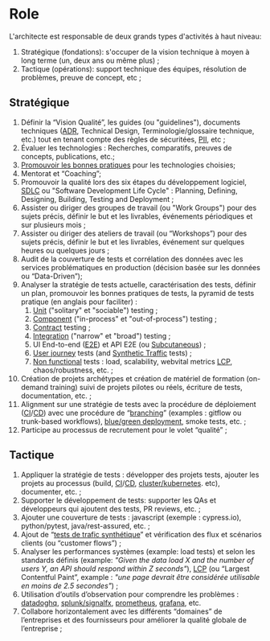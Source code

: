 # Role

L'architecte est responsable de deux grands types d'activités à haut niveau:

1. Stratégique (fondations): s'occuper de la vision technique à moyen à long terme (un, deux ans ou même plus) ;
1. Tactique (opérations): support technique des équipes, résolution de problèmes, preuve de concept, etc ;

## Stratégique

1. Définir la “Vision Qualité”, les guides (ou "guidelines"), documents techniques ([ADR], Technical Design, Terminologie/glossaire technique, etc.) tout en tenant compte des règles de sécuritées, [PII], etc ;
1. Évaluer les technologies : Recherches, comparatifs, preuves de concepts, publications, etc.;
1. [Promouvoir les bonnes pratiques] pour les technologies choisies;
1. Mentorat et “Coaching”;
1. Promouvoir la qualité lors des six étapes du développement logiciel, [SDLC] ou "Software Development Life Cycle" : Planning, Defining, Designing, Building, Testing and Deployment ;
1. Assister ou diriger des groupes de travail (ou "Work Groups") pour des sujets précis, définir le but et les livrables, événements périodiques et sur plusieurs mois ;
1. Assister ou diriger des ateliers de travail (ou “Workshops”) pour des sujets précis, définir le but et les livrables, événement sur quelques heures ou quelques jours ;
1. Audit de la couverture de tests et corrélation des données avec les services problématiques en production (décision basée sur les données ou “Data-Driven”);
1. Analyser la stratégie de tests actuelle, caractérisation des tests, définir un plan, promouvoir les bonnes pratiques de tests, la pyramid de tests pratique (en anglais pour faciliter) : 
    1. [Unit] ("solitary" et "sociable") testing ;
    1. [Component] ("in-process" et "out-of-process") testing ;
    1. [Contract] testing ;
    1. [Integration] ("narrow" et "broad") testing ;
    1. UI End-to-end ([E2E]) et API E2E (ou [Subcutaneous]) ;
    1. [User journey] tests (and [Synthetic Traffic] tests) ;
    1. [Non functional] tests : load, scalability, webvital metrics [LCP], chaos/robustness, etc. ;
1. Création de projets archétypes et création de matériel de formation (on-demand training) suivi de projets pilotes ou réels, écriture de tests, documentation, etc. ;
1. Alignment sur une stratégie de tests avec la procédure de déploiement ([CI]/[CD]) avec une procédure de “[branching]” (examples : gitflow ou trunk-based workflows), [blue/green deployment], smoke tests, etc. ;
1. Participe au processus de recrutement pour le volet “qualité” ;

## Tactique

1. Appliquer la stratégie de tests : développer des projets tests, ajouter les projets au processus (build, [CI]/[CD], [cluster/kubernetes]. etc), documenter, etc. ;
1. Supporter le développement de tests: supporter les QAs et développeurs qui ajoutent des tests, PR reviews, etc. ;
1. Ajouter une couverture de tests : javascript (exemple : cypress.io), python/pytest, java/rest-assured, etc. ;
1. Ajout de “[tests de trafic synthétique][Synthetic Traffic]” et vérification des flux et scénarios clients (ou “customer flows”) ;
1. Analyser les performances systèmes (example: load tests) et selon les standards définis (example: *"Given the data load X and the number of users Y, an API should respond within Z seconds"*), [LCP] (ou “Largest Contentful Paint”, example : *"une page devrait être considérée utilisable en moins de 2.5 secondes"*) ;
1. Utilisation d’outils d’observation pour comprendre les problèmes : [datadoghq], [splunk/signalfx], [prometheus], [grafana], etc.
1. Collabore horizontalement avec les différents “domaines” de l’entreprises et des fournisseurs pour améliorer la qualité globale de l’entreprise ;

[ADR]: https://adr.github.io
[blue/green deployment]: https://martinfowler.com/bliki/BlueGreenDeployment.html
[branching]: https://medium.com/@vafrcor2009/gitflow-vs-trunk-based-development-3beff578030b
[CD]: https://www.atlassian.com/continuous-delivery/continuous-deployment
[CI]: https://www.atlassian.com/continuous-delivery/continuous-integration
[cluster/kubernetes]: https://www.vmware.com/topics/glossary/content/kubernetes-cluster.html
[component]: https://martinfowler.com/articles/microservice-testing/#testing-component-introduction
[contract]: https://martinfowler.com/bliki/ContractTest.html
[datadoghq]: https://www.datadoghq.com/
[E2E]: https://martinfowler.com/articles/microservice-testing/#testing-end-to-end-introduction
[grafana]: https://grafana.com/
[integration]: https://martinfowler.com/articles/microservice-testing/#testing-integration-introduction
[LCP]: https://web.dev/lcp
[non functional]: https://www.guru99.com/non-functional-testing.html
[PII]: https://en.wikipedia.org/wiki/Personal_data
[prometheus]: https://prometheus.io/
[Promouvoir les bonnes pratiques]: https://github.com/AlainBouchard/engineering-notes/blob/master/how-to-promote-the-quality-best-practices.md
[SDLC]: https://www.tutorialspoint.com/sdlc/sdlc_overview.htm
[splunk/signalfx]: https://www.splunk.com/
[Synthetic Traffic]: https://www.datadoghq.com/knowledge-center/synthetic-testing
[subcutaneous]: https://martinfowler.com/bliki/SubcutaneousTest.html
[unit]: https://martinfowler.com/articles/microservice-testing/#testing-unit-introduction
[user journey]: https://martinfowler.com/bliki/UserJourneyTest.html
